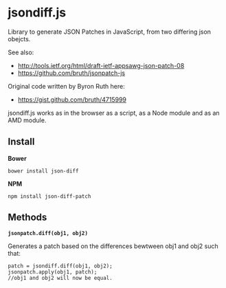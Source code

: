 # jsondiff.js

Library to generate JSON Patches in JavaScript, from two differing json obejcts.

See also:
* http://tools.ietf.org/html/draft-ietf-appsawg-json-patch-08
* https://github.com/bruth/jsonpatch-js

Original code written by Byron Ruth here:
* https://gist.github.com/bruth/4715999

jsondiff.js works as in the browser as a script, as a Node module and as an
AMD module.

## Install

**Bower**

```
bower install json-diff
```

**NPM**

```
npm install json-diff-patch
```

## Methods

**`jsonpatch.diff(obj1, obj2)`**

Generates a patch based on the differences bewtween obj1 and obj2 such that:

```
patch = jsondiff.diff(obj1, obj2);
jsonpatch.apply(obj1, patch);
//obj1 and obj2 will now be equal.
```
